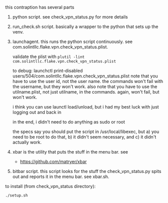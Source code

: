 this contraption has several parts

1. python script. see check_vpn_status.py for more details
2. run_check.sh script. basically a wrapper to the python that sets up the venv.
3. launchagent. this runs the python script continuously. see com.solintllc.flake.vpn.check_vpn_status.plist.

   validate the plist with `plutil -lint com.solintllc.flake.vpn.check_vpn_status.plist`

   to debug:
      launchctl print-disabled users/504/com.solintllc.flake.vpn.check_vpn_status.plist
      note that you have to use the user id, not the user name. the commands won't fail with the username, but they won't work.
      also note that you have to use the utilname.plist, not just utilname, in the commands. again, won't fail, but won't work.

   i think you can use launctl load/unload, but i had my best luck with just logging out and back in

   in the end, i didn't need to do anything as sudo or root

   the specs say you should put the script in /usr/local/libexec, but a) you need to be root to do that, b) it didn't seem necessary,
   and c) it didn't actually work.

4. xbar is the utility that puts the stuff in the menu bar. see
   - https://github.com/matryer/xbar

5. bitbar script. this script looks for the stuff the check_vpn_status.py spits out and reports it in the menu bar. see xbar.sh.


to install (from check_vpn_status directory):

`./setup.sh`

